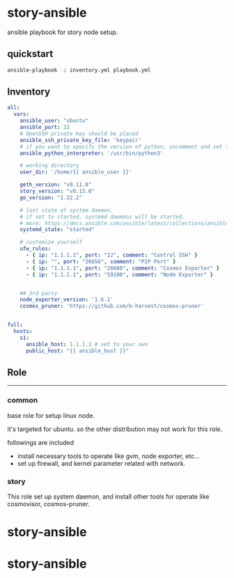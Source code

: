 # story-ansible
ansible playbook for story node setup.

## quickstart
```bash
ansible-playbook -i inventory.yml playbook.yml 
```

## Inventory 
```yaml
all:
  vars:
    ansible_user: "ubuntu"
    ansible_port: 22
    # OpenSSH private key should be placed
    ansible_ssh_private_key_file: 'keypair'
    # if you want to specify the version of python, uncomment and set this field.
    ansible_python_interpreter: '/usr/bin/python3'

    # working directory
    user_dir: '/home/{{ ansible_user }}'

    geth_version: "v0.11.0"
    story_version: "v0.13.0"
    go_version: "1.22.2"

    # last state of system daemon.
    # if set to started, systemd daemons will be started.
    # more: https://docs.ansible.com/ansible/latest/collections/ansible/builtin/systemd_service_module.html#ansible-collections-ansible-builtin-systemd-service-module
    systemd_state: "started"

    # customize yourself
    ufw_rules:
      - { ip: "1.1.1.1", port: "22", comment: "Control SSH" }
      - { ip: "", port: "26656", comment: "P2P Port" }
      - { ip: "1.1.1.1", port: "26660", comment: "Cosmos Exporter" }
      - { ip: "1.1.1.1", port: "59100", comment: "Node Exporter" }


    ## 3rd party
    node_exporter_version: '1.6.1'
    cosmos_pruner: 'https://github.com/b-harvest/cosmos-pruner'


full:
  hosts:
    s1:
      ansible_host: 1.1.1.1 # set to your own
      public_host: "{{ ansible_host }}"

```





## Role
---

### common
base role for setup linux node. 

it's targeted for ubuntu. so the other distribution may not work for this role.

followings are included
- install necessary tools to operate like gvm, node exporter, etc... 
- set up firewall, and kernel parameter related with network.



### story
This role set up system daemon, and install other tools for operate like cosmovisor, cosmos-pruner.
# story-ansible
# story-ansible

